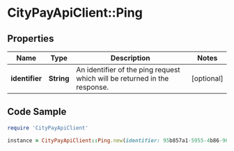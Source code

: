 # CityPayApiClient::Ping

## Properties

Name | Type | Description | Notes
------------ | ------------- | ------------- | -------------
**identifier** | **String** | An identifier of the ping request which will be returned in the response. | [optional] 

## Code Sample

```ruby
require 'CityPayApiClient'

instance = CityPayApiClient::Ping.new(identifier: 95b857a1-5955-4b86-963c-5a6dbfc4fb95)
```


